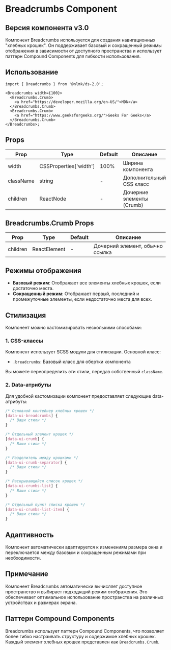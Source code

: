 # Breadcrumbs Component

## Версия компонента v3.0

Компонент Breadcrumbs используется для создания навигационных "хлебных крошек". Он поддерживает базовый и сокращенный режимы отображения в зависимости от доступного пространства и использует паттерн Compound Components для гибкости использования.

## Использование

```tsx
import { Breadcrumbs } from '@nlmk/ds-2.0';

<Breadcrumbs width={100}>
  <Breadcrumbs.Crumb>
    <a href="https://developer.mozilla.org/en-US/">MDN</a>
  </Breadcrumbs.Crumb>
  <Breadcrumbs.Crumb>
    <a href="https://www.geeksforgeeks.org/">Geeks For Geeks</a>
  </Breadcrumbs.Crumb>
</Breadcrumbs>;
```

## Props

| Prop      | Type                   | Default | Описание                  |
| --------- | ---------------------- | ------- | ------------------------- |
| width     | CSSProperties['width'] | 100%    | Ширина компонента         |
| className | string                 | -       | Дополнительный CSS класс  |
| children  | ReactNode              | -       | Дочерние элементы (Crumb) |

## Breadcrumbs.Crumb Props

| Prop     | Type         | Default | Описание                        |
| -------- | ------------ | ------- | ------------------------------- |
| children | ReactElement | -       | Дочерний элемент, обычно ссылка |

## Режимы отображения

- **Базовый режим**: Отображает все элементы хлебных крошек, если достаточно места.
- **Сокращенный режим**: Отображает первый, последний и промежуточные элементы, если недостаточно места для всех.

## Стилизация

Компонент можно кастомизировать несколькими способами:

### 1. CSS-классы

Компонент использует SCSS модули для стилизации. Основной класс:

- `.breadcrumbs`: Базовый класс для обертки компонента

Вы можете переопределить эти стили, передав собственный `className`.

### 2. Data-атрибуты

Для удобной кастомизации компонент предоставляет следующие data-атрибуты:

```css
/* Основной контейнер хлебных крошек */
[data-ui-breadcrumbs] {
  /* Ваши стили */
}

/* Отдельный элемент крошек */
[data-ui-crumb] {
  /* Ваши стили */
}

/* Разделитель между крошками */
[data-ui-crumb-separator] {
  /* Ваши стили */
}

/* Раскрывающийся список крошек */
[data-ui-crumbs-list] {
  /* Ваши стили */
}

/* Отдельный пункт списка крошек */
[data-ui-crumbs-list-item] {
  /* Ваши стили */
}
```

## Адаптивность

Компонент автоматически адаптируется к изменениям размера окна и переключается между базовым и сокращенным режимами при необходимости.

## Примечание

Компонент Breadcrumbs автоматически вычисляет доступное пространство и выбирает подходящий режим отображения. Это обеспечивает оптимальное использование пространства на различных устройствах и размерах экрана.

## Паттерн Compound Components

Breadcrumbs использует паттерн Compound Components, что позволяет более гибко настраивать структуру и содержимое хлебных крошек. Каждый элемент хлебных крошек представлен как `Breadcrumbs.Crumb`.
